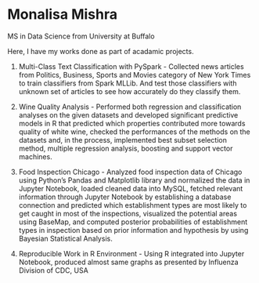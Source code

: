 # Monalisa Mishra

MS in Data Science from University at Buffalo

Here, I have my works done as part of acadamic projects.

1. Multi-Class Text Classification with PySpark - Collected news articles from Politics, Business, Sports and Movies category of New York Times to train classifiers from Spark MLLib. And test those classifiers with unknown set of articles to see how accurately do they classify them.

2. Wine Quality Analysis - Performed both regression and classification analyses on the given datasets and developed significant predictive models in R that predicted which properties contributed more towards quality of white wine, checked the performances of the methods on the datasets and, in the process, implemented best subset selection method, multiple regression analysis, boosting and support vector machines.

3. Food Inspection Chicago - Analyzed food inspection data of Chicago using Python’s Pandas and Matplotlib library and normalized the data in Jupyter Notebook, loaded cleaned data into MySQL, fetched relevant information through Jupyter Notebook by establishing a database connection and predicted which establishment types are most likely to get caught in most of the inspections, visualized the potential areas using BaseMap, and computed posterior probabilities of establishment types in inspection based on prior information and hypothesis by using Bayesian Statistical Analysis.

4. Reproducible Work in R Environment - Using R integrated into Jupyter Notebook, produced almost same graphs as presented by Influenza Division of CDC, USA
